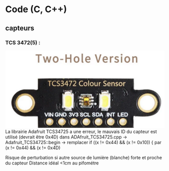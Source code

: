 # Code (C, C++)

## capteurs

### TCS 3472(5) :

![TCS 34725](../images/TCS3472.png)
La librairie Adafruit TCS34725 a une erreur, le mauvais ID du capteur est utilisé (devrait être 0x4D) dans ADAfruit_TCS34725.cpp -> Adafruit_TCS34725::begin
 -> remplacer  if ((x != 0x44) && (x != 0x10)) {
par (x != 0x44) && (x != 0x4D)

Risque de perturbation si autre source de lumière (blanche) forte et proche du capteur
Distance idéal <1cm au pifométre
